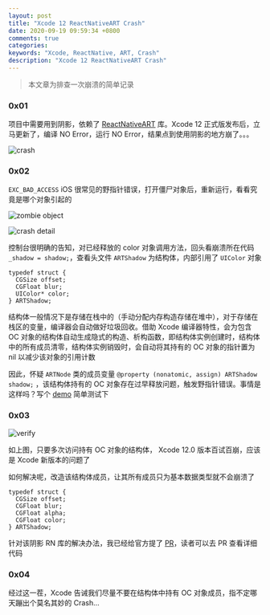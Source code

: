 ```yaml
---
layout: post
title: "Xcode 12 ReactNativeART Crash"
date: 2020-09-19 09:59:34 +0800
comments: true
categories: 
keywords: "Xcode, ReactNative, ART, Crash"
description: "Xcode 12 ReactNativeART Crash"
---
```


> 本文章为排查一次崩溃的简单记录

### 0x01

项目中需要用到阴影，依赖了 [ReactNativeART](https://github.com/react-native-community/art) 库。Xcode 12 正式版发布后，立马更新了，编译 NO Error，运行 NO Error，结果点到使用阴影的地方崩了。。。

![crash](https://i.loli.net/2020/09/19/Z6LqHauJlwhcQyB.jpg)

### 0x02

`EXC_BAD_ACCESS` iOS 很常见的野指针错误，打开僵尸对象后，重新运行，看看究竟是哪个对象引起的

![zombie object](https://i.loli.net/2020/09/19/Rqyg6XQLCv4PTNp.jpg)

![crash detail](https://i.loli.net/2020/09/19/ZU1ivf7LVmhrXo2.jpg)

控制台很明确的告知，对已经释放的 color 对象调用方法，回头看崩溃所在代码 `_shadow = shadow;`，查看头文件 `ARTShadow` 为结构体，内部引用了 `UIColor` 对象

```objc
typedef struct {
  CGSize offset;
  CGFloat blur;
  UIColor* color;
} ARTShadow;
```

结构体一般情况下是存储在栈中的（手动分配内存构造存储在堆中），对于存储在栈区的变量，编译器会自动做好垃圾回收。借助 Xcode 编译器特性，会为包含 OC 对象的结构体自动生成隐式的构造、析构函数，即结构体实例创建时，结构体中的所有成员清零，结构体实例销毁时，会自动将其持有的 OC 对象的指针置为 nil 以减少该对象的引用计数

因此，怀疑 `ARTNode` 类的成员变量 `@property (nonatomic, assign) ARTShadow shadow;` ，该结构体持有的 OC 对象存在过早释放问题，触发野指针错误。事情是这样吗？写个 [demo](https://github.com/lengmolehongyan/StructCrashVerify) 简单测试下

### 0x03

![verify](https://i.loli.net/2020/09/20/EU8F2qHBVx61AXM.png)

如上图，只要多次访问持有 OC 对象的结构体， Xcode 12.0 版本百试百崩，应该是 Xcode 新版本的问题了

如何解决呢，改造该结构体成员，让其所有成员只为基本数据类型就不会崩溃了

```objc
typedef struct {
  CGSize offset;
  CGFloat blur;
  CGFloat alpha;
  CGFloat color;
} ARTShadow;
```

针对该阴影 RN 库的解决办法，我已经给官方提了 [PR](https://github.com/react-native-community/art/pull/70)，读者可以去 PR 查看详细代码

### 0x04

经过这一茬，Xcode 告诫我们尽量不要在结构体中持有 OC 对象成员，指不定哪天蹦出个莫名其妙的 Crash...